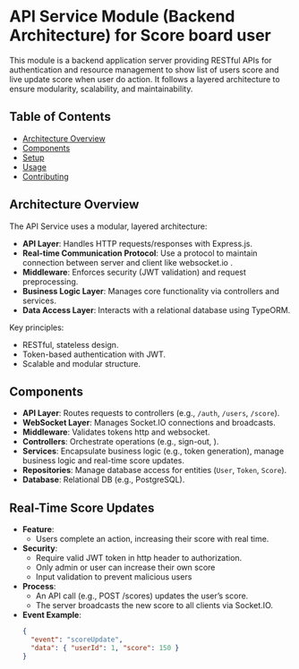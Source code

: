 # API Service Module (Backend Architecture) for Score board user

This module is a backend application server providing RESTful APIs for authentication and resource management to
show list of users score and live update score when user do action.
It follows a layered architecture to ensure modularity, scalability, and maintainability.

## Table of Contents
- [Architecture Overview](#architecture-overview)
- [Components](#components)
- [Setup](#setup)
- [Usage](#usage)
- [Contributing](#contributing)

## Architecture Overview
The API Service uses a modular, layered architecture:
- **API Layer**: Handles HTTP requests/responses with Express.js.
- **Real-time Communication Protocol**: Use a protocol to maintain connection between server and client like websocket.io .
- **Middleware**: Enforces security (JWT validation) and request preprocessing.
- **Business Logic Layer**: Manages core functionality via controllers and services.
- **Data Access Layer**: Interacts with a relational database using TypeORM.

Key principles:
- RESTful, stateless design.
- Token-based authentication with JWT.
- Scalable and modular structure.

## Components
- **API Layer**: Routes requests to controllers (e.g., `/auth`, `/users`, `/score`).
- **WebSocket Layer**: Manages Socket.IO connections and broadcasts.
- **Middleware**: Validates tokens http and websocket.
- **Controllers**: Orchestrate operations (e.g., sign-out, ).
- **Services**: Encapsulate business logic (e.g., token generation), manage business logic and real-time score updates.
- **Repositories**: Manage database access for entities (`User`, `Token`, `Score`).
- **Database**: Relational DB (e.g., PostgreSQL).

## Real-Time Score Updates
- **Feature**: 
    - Users complete an action, increasing their score with real time.
- **Security**: 
    - Require valid JWT token in http header to authorization.
    - Only admin or user can increase their own score
    - Input validation to prevent malicious users
- **Process**:
  - An API call (e.g., POST /scores) updates the user’s score.
  - The server broadcasts the new score to all clients via Socket.IO.
- **Event Example**:
  ```json
  {
    "event": "scoreUpdate",
    "data": { "userId": 1, "score": 150 }
  }